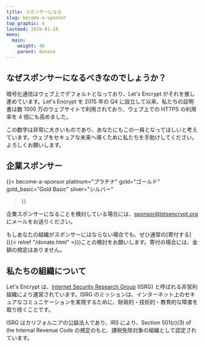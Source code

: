 ```yaml
---
title: スポンサーになる
slug: become-a-sponsor
top_graphic: 4
lastmod: 2019-01-28
menu:
  main:
    weight: 40
    parent: donate
---
```


## なぜスポンサーになるべきなのでしょうか？

暗号化通信はウェブ上でデフォルトとなっており、Let's Encrypt がそれを推し進めています。Let's Encrypt を 2015 年の Q4 に設立して以来、私たちの証明書は数 1000 万のウェブサイトで利用されており、ウェブ上での HTTPS の利用率を 4 倍にも高めました。

この数字は非常に大きいものであり、あなたにもこの一員となってほしいと考えています。ウェブをセキュアな未来へ導くために私たちを手助けしてください。よろしくお願いします。

## 企業スポンサー

{{< become-a-sponsor
  platinum="プラチナ"
  gold="ゴールド"
  gold_basic="Gold Basic"
  silver="シルバー"
>}}

企業スポンサーになることを検討している場合には、[sponsor@letsencrypt.org](mailto:sponsor@letsencrypt.org) にメールをお送りください。

もしあなたの組織がスポンサーにはならない場合でも、ぜひ通常の[寄付する]({{< relref "/donate.html" >}})ことの検討をお願いします。寄付の場合には、金額の規定はありません。

## 私たちの組織について

Let's Encrypt は、[Internet Security Research Group](https://www.abetterinternet.org/) (ISRG) と呼ばれる非営利組織により運営されています。ISRG のミッションは、インターネット上のセキュアなコミュニケーションを実現するために、財政的・技術的・教育的な障害を取り除くことです。

ISRG はカリフォルニアの公益法人であり、IRS により、Section 501\(c\)(3) of the Internal Revenue Code の規定のもと、課税免除対象の組織として認定されています。
